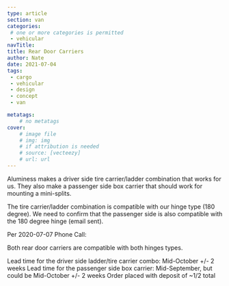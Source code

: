```yaml
---
type: article
section: van
categories: 
 # one or more categories is permitted
 - vehicular
navTitle: 
title: Rear Door Carriers
author: Nate
date: 2021-07-04
tags:
 - cargo
 - vehicular
 - design
 - concept
 - van

metatags:
	# no metatags
cover: 
	# image file
	# img: img
	# if attribution is needed
	# source: [vecteezy]
	# url: url
---
```


Aluminess makes a driver side tire carrier/ladder combination that works for us.  They also make a passenger side box carrier that should work for mounting a mini-splits.

The tire carrier/ladder combination is compatible with our hinge type (180 degree).  We need to confirm that the passenger side is also compatible with the 180 degree hinge (email sent).

Per 2020-07-07 Phone Call:

Both rear door carriers are compatible with both hinges types.

Lead time for the driver side ladder/tire carrier combo: Mid-October +/- 2 weeks
Lead time for the passenger side box carrier: Mid-September, but could be Mid-October +/- 2 weeks
Order placed with deposit of ~1/2 total
